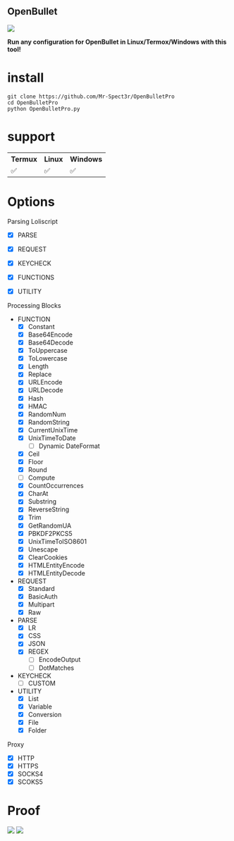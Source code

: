 ## OpenBullet

<img src="https://github.com/user-attachments/assets/0c671293-3a5d-4f08-9164-bbcdca165fc7">

<b>Run any configuration for OpenBullet in Linux/Termox/Windows with this tool!</b>


# install

```
git clone https://github.com/Mr-Spect3r/OpenBulletPro
cd OpenBulletPro
python OpenBulletPro.py
```

# support

<table style="width:100%">
  <tr>
    <th>Termux</th>
    <th>Linux</th> 
    <th>Windows</th>
  </tr>
  <tr>
    <td>✅</td>
    <td>✅</td> 
    <td>✅</td>
  </tr>
</table>


# Options

  <summary>Parsing Loliscript</summary>

  - [x] PARSE
  - [x] REQUEST
  - [x] KEYCHECK
  - [x] FUNCTIONS
  - [x] UTILITY


  <summary>Processing Blocks</summary>

  - FUNCTION
    - [x] Constant
    - [x] Base64Encode
    - [x] Base64Decode
    - [x] ToUppercase
    - [x] ToLowercase
    - [x] Length
    - [x] Replace
    - [x] URLEncode
    - [x] URLDecode
    - [x] Hash
    - [x] HMAC
    - [x] RandomNum
    - [x] RandomString
    - [x] CurrentUnixTime
    - [x] UnixTimeToDate
      - [ ] Dynamic DateFormat
    - [x] Ceil
    - [x] Floor
    - [x] Round
    - [ ] Compute
    - [x] CountOccurrences
    - [x] CharAt
    - [x] Substring
    - [x] ReverseString
    - [x] Trim
    - [x] GetRandomUA
    - [x] PBKDF2PKCS5
    - [x] UnixTimeToISO8601
    - [x] Unescape
    - [x] ClearCookies
    - [x] HTMLEntityEncode
    - [x] HTMLEntityDecode
  - REQUEST
    - [x] Standard
    - [x] BasicAuth
    - [x] Multipart
    - [x] Raw

  - PARSE
    - [x] LR
    - [x] CSS
    - [x] JSON
    - [x] REGEX
      - [ ] EncodeOutput
      - [ ] DotMatches

  - KEYCHECK
    - [ ] CUSTOM

  - UTILITY
    - [x] List
    - [x] Variable
    - [x] Conversion
    - [x] File
    - [x] Folder

  <summary>Proxy</summary>

  - [x] HTTP
  - [x] HTTPS
  - [x] SOCKS4
  - [x] SCOKS5

# Proof

<img src="https://github.com/user-attachments/assets/ac7865cb-bd5e-496a-b854-81eba68c3dea">

<img src="https://github.com/user-attachments/assets/e5d62989-28d8-4116-b93b-002a053c5442">
